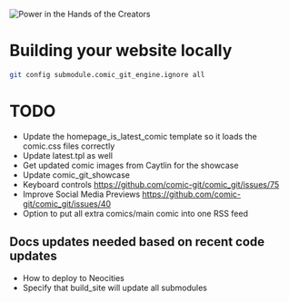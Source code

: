 ![Power in the Hands of the Creators](https://github.com/ryanvilbrandt/comic_git/raw/docs/docs/img/comic_git_small.png)

# Building your website locally

```bash
git config submodule.comic_git_engine.ignore all
```

# TODO

* Update the homepage_is_latest_comic template so it loads the comic.css files correctly
* Update latest.tpl as well
* Get updated comic images from Caytlin for the showcase
* Update comic_git_showcase
* Keyboard controls https://github.com/comic-git/comic_git/issues/75
* Improve Social Media Previews https://github.com/comic-git/comic_git/issues/40
* Option to put all extra comics/main comic into one RSS feed

## Docs updates needed based on recent code updates

* How to deploy to Neocities
* Specify that build_site will update all submodules 
